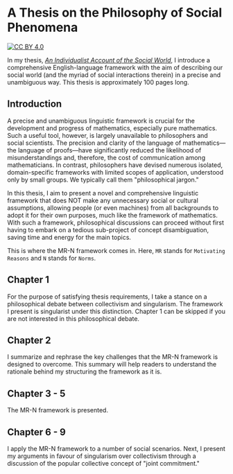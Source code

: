 # A Thesis on the Philosophy of Social Phenomena

[![CC BY 4.0][cc-by-shield]][cc-by]

[cc-by]: http://creativecommons.org/licenses/by/4.0/
[cc-by-image]: https://i.creativecommons.org/l/by/4.0/88x31.png
[cc-by-shield]: https://img.shields.io/badge/License-CC%20BY%204.0-lightgrey.svg

In my thesis, [*An Individualist Account of the Social World*](https://github.com/Weidsn/An-Individualist-Account-of-the-Social-World/blob/main/An%20Individualist%20Account%20of%20the%20Social%20World.pdf), I introduce a comprehensive English-language framework with the aim of describing our social world (and the myriad of social interactions therein) in a precise and unambiguous way. This thesis is approximately 100 pages long. 

## Introduction

A precise and unambiguous linguistic framework is crucial for the development and progress of mathematics, especially pure mathematics. Such a useful tool, however, is largely unavailable to philosophers and social scientists. The precision and clarity of the language of mathematics—the language of proofs—have significantly reduced the likelihood of misunderstandings and, therefore, the cost of communication among mathematicians. In contrast, philosophers have devised numerous isolated, domain-specific frameworks with limited scopes of application, understood only by small groups. We typically call them "philosophical jargon." 

In this thesis, I aim to present a novel and comprehensive linguistic framework that does NOT make any unnecessary social or cultural assumptions, allowing people (or even machines) from all backgrounds to adopt it for their own purposes, much like the framework of mathematics. With such a framework, philosophical discussions can proceed without first having to embark on a tedious sub-project of concept disambiguation, saving time and energy for the main topics. 

This is where the MR-N framework comes in. Here, ```MR``` stands for ```Motivating Reasons``` and ```N``` stands for ```Norms```.

## Chapter 1
For the purpose of satisfying thesis requirements, I take a stance on a philosophical debate between collectivism and singularism. The framework I present is singularist under this distinction. Chapter 1 can be skipped if you are not interested in this philosophical debate. 

## Chapter 2
I summarize and rephrase the key challenges that the MR-N framework is designed to overcome. This summary will help readers to understand the rationale behind my structuring the framework as it is.

## Chapter 3 - 5
The MR-N framework is presented.

## Chapter 6 - 9
I apply the MR-N framework to a number of social scenarios. Next, I present my arguments in favour of singularism over collectivism through a discussion of the popular collective concept of "joint commitment." 
